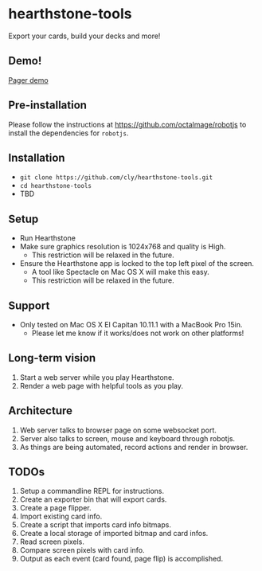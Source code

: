 # hearthstone-tools
Export your cards, build your decks and more!

## Demo!
[Pager demo](hearthcostpager.gif)

## Pre-installation
Please follow the instructions at https://github.com/octalmage/robotjs to install the dependencies for `robotjs`.

## Installation
* `git clone https://github.com/cly/hearthstone-tools.git`
* `cd hearthstone-tools`
* TBD

## Setup
* Run Hearthstone
* Make sure graphics resolution is 1024x768 and quality is High.
    - This restriction will be relaxed in the future.
* Ensure the Hearthstone app is locked to the top left pixel of the screen.
    - A tool like Spectacle on Mac OS X will make this easy.
    - This restriction will be relaxed in the future.

## Support
* Only tested on Mac OS X El Capitan 10.11.1 with a MacBook Pro 15in.
    - Please let me know if it works/does not work on other platforms!

## Long-term vision
1. Start a web server while you play Hearthstone.
2. Render a web page with helpful tools as you play.

## Architecture
1. Web server talks to browser page on some websocket port.
2. Server also talks to screen, mouse and keyboard through robotjs.
2. As things are being automated, record actions and render in browser.

## TODOs
1. Setup a commandline REPL for instructions.
2. Create an exporter bin that will export cards.
3. Create a page flipper.
4. Import existing card info.
5. Create a script that imports card info bitmaps.
6. Create a local storage of imported bitmap and card infos.
7. Read screen pixels.
8. Compare screen pixels with card info.
9. Output as each event (card found, page flip) is accomplished.
